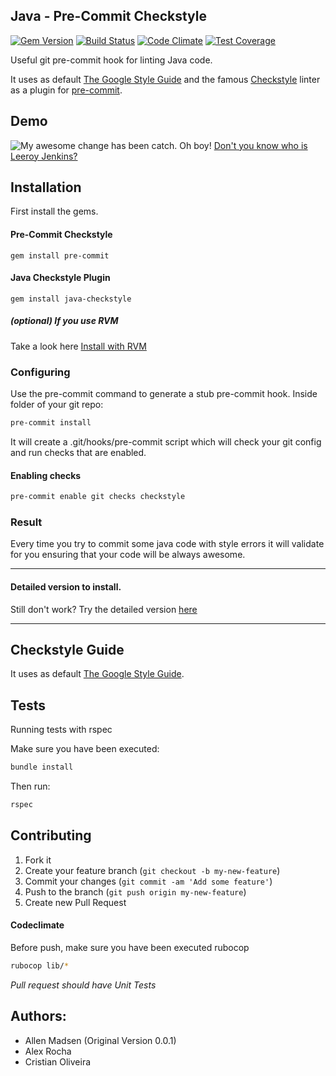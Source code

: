 ## Java - Pre-Commit Checkstyle
[![Gem Version](https://badge.fury.io/rb/java-checkstyle.svg)](https://badge.fury.io/rb/java-checkstyle)
[![Build Status](https://travis-ci.org/cristianoliveira/java-checkstyle.svg)](https://travis-ci.org/CristianOliveiraDaRosa/java-checkstyle)
[![Code Climate](https://codeclimate.com/github/cristianoliveira/java-checkstyle/badges/gpa.svg)](https://codeclimate.com/github/CristianOliveiraDaRosa/java-checkstyle)
[![Test Coverage](https://codeclimate.com/github/cristianoliveira/java-checkstyle/badges/coverage.svg)](https://codeclimate.com/github/CristianOliveiraDaRosa/java-checkstyle/coverage)

Useful git pre-commit hook for linting Java code.

It uses as default [The Google Style Guide](https://google.github.io/styleguide/javaguide.html)
and the famous [Checkstyle](http://checkstyle.sourceforge.net/) linter as a plugin for [pre-commit](https://github.com/jish/pre-commit).

## Demo

![My awesome change has been catch. Oh boy!](https://raw.githubusercontent.com/cristianoliveira/java-checkstyle/master/readmedemo.png)
[Don't you know who is Leeroy Jenkins?](https://www.youtube.com/watch?v=mLyOj_QD4a4)

## Installation

First install the gems.
#### Pre-Commit Checkstyle

    gem install pre-commit

#### Java Checkstyle Plugin

    gem install java-checkstyle

##### (optional) If you use RVM
Take a look here [Install with RVM](https://github.com/jish/pre-commit#rvm)

### Configuring
Use the pre-commit command to generate a stub pre-commit hook.
Inside folder of your git repo:

```bash
pre-commit install
```

It will create a .git/hooks/pre-commit script which will check your git config and run checks that are enabled.

#### Enabling checks

``` bash
pre-commit enable git checks checkstyle
```

### Result
Every time you try to commit some java code with style errors it will validate
for you ensuring that your code will be always awesome.

---
#### Detailed version to install.
Still don't work? Try the detailed version [here](https://github.com/cristianoliveira/java-checkstyle/blob/master/DETAILED_TUTORIAL.md)

---

## Checkstyle Guide

It uses as default [The Google Style Guide](https://google.github.io/styleguide/javaguide.html).

## Tests
Running tests with rspec

Make sure you have been executed:
```bash
bundle install
```
Then run:

```bash
rspec
```

## Contributing

1. Fork it
2. Create your feature branch (`git checkout -b my-new-feature`)
3. Commit your changes (`git commit -am 'Add some feature'`)
4. Push to the branch (`git push origin my-new-feature`)
5. Create new Pull Request

#### Codeclimate
Before push, make sure you have been executed rubocop
``` bash
rubocop lib/*
```

*Pull request should have Unit Tests*

## Authors:
 - Allen Madsen (Original Version 0.0.1)
 - Alex Rocha
 - Cristian Oliveira

